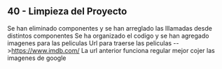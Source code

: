 ## 40 - Limpieza del Proyecto
Se han eliminado componentes y se han arreglado las lllamadas desde distintos componentes
Se ha organizado el codigo y se han agregado imagenes para las peliculas
Url para traerse las peliculas  -->https://www.imdb.com/
La url anterior funciona regular mejor cojer las imagenes de google
